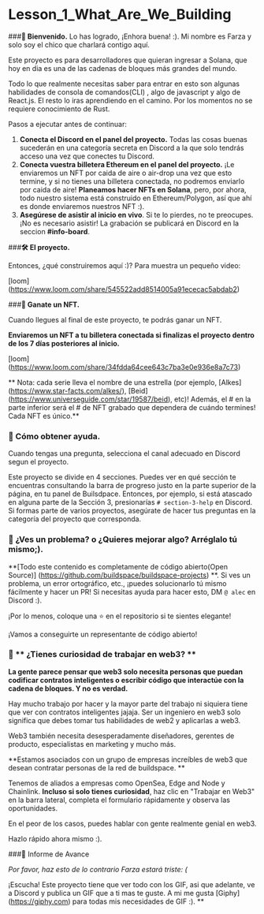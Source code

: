 # Lesson_1_What_Are_We_Building
###**👋 Bienvenido.**
Lo has logrado, ¡Enhora buena! :). Mi nombre es Farza y solo soy el chico que charlará contigo aquí.

Este proyecto es para desarrolladores que quieran ingresar a Solana, que hoy en dia es una de las cadenas de bloques más grandes del mundo.

Todo lo que realmente necesitas saber para  entrar en esto son algunas habilidades de consola de comandos(CLI) , algo de javascript y algo de React.js. El resto lo iras aprendiendo en el camino. Por los momentos no se requiere conocimiento de Rust.

Pasos a ejecutar antes de continuar:
1. **Conecta el Discord en el panel del proyecto.** Todas las cosas buenas sucederán en una categoría secreta en Discord a la que solo tendrás acceso una vez que conectes tu Discord.
2. **Conecta vuestra billetera Ethereum en el panel del proyecto.** ¡Le enviaremos un NFT por caida de aire o air-drop una vez que esto termine, y si no tienes una billetera conectada, no podremos enviarlo por caida de aire! **Planeamos hacer NFTs en Solana**, pero, por ahora, todo nuestro sistema está construido en Ethereum/Polygon, así que ahí es donde enviaremos nuestros NFT :).
3. **Asegúrese de asistir al inicio en vivo**. Si te lo pierdes, no te preocupes. ¡No es necesario asistir! La grabación se publicará en Discord en la seccion **#info-board**.

###**🛠 El proyecto.**

Entonces, ¿qué construiremos aquí :)? Para muestra un pequeño video:

[loom] (https://www.loom.com/share/545522add8514005a91ececac5abdab2)

###**💎 Ganate un NFT.**

Cuando llegues al final de este proyecto, te podrás ganar un NFT.

**Enviaremos un NFT a tu billetera conectada si finalizas el proyecto dentro de los 7 días posteriores al inicio.**

[loom] (https://www.loom.com/share/34fdda64cee643c7ba3e0e936e8a7c73)

** Nota: cada serie lleva el nombre de una estrella (por ejemplo, [Alkes] (https://www.star-facts.com/alkes/), [Beid] (https://www.universeguide.com/star/19587/beid), etc)! Además, el # en la parte inferior será el # de NFT grabado que dependera de cuándo termines! Cada NFT es único.**

### **🤚 Cómo obtener ayuda.**

Cuando tengas una pregunta, selecciona el canal adecuado en Discord segun el proyecto.

Este proyecto se divide en 4 secciones. Puedes ver en qué sección te encuentras consultando la barra de progreso justo en la parte superior de la página,  en tu panel de Builsdpace. Entonces, por ejemplo, si está atascado en alguna parte de la Sección 3, presionarías `# section-3-help` en Discord. Si formas parte de varios proyectos, asegúrate de hacer tus preguntas en la categoría del proyecto que corresponda.

### **🤘 ¿Ves un problema? o ¿Quieres mejorar algo? Arréglalo tú mismo;).**

**[Todo este contenido es completamente de código abierto(Open Source)] (https://github.com/buildspace/buildspace-projects) **. Si ves un problema, un error ortográfico, etc., ¡puedes solucionarlo tú mismo fácilmente y hacer un PR! Si necesitas ayuda para hacer esto, DM `@ alec` en Discord :).

¡Por lo menos, coloque una ⭐ en el repositorio si te sientes elegante!

¡Vamos a conseguirte un representante de código abierto!

### 👀 ** ¿Tienes curiosidad de trabajar en web3? **

**La gente parece pensar que web3 solo necesita personas que puedan codificar contratos inteligentes o escribir código que interactúe con la cadena de bloques. Y no es verdad.**

Hay mucho trabajo por hacer y la mayor parte del trabajo ni siquiera tiene que ver con contratos inteligentes jajaja. Ser un ingeniero en web3 solo significa que debes tomar tus habilidades de web2 y aplicarlas a web3.

Web3 también necesita desesperadamente diseñadores, gerentes de producto, especialistas en marketing y mucho más.

**Estamos asociados con un grupo de empresas increíbles de web3 que desean contratar personas de la red de buildspace. **

Tenemos de aliados a empresas como OpenSea, Edge and Node y Chainlink. **Incluso si solo tienes curiosidad**, haz clic en "Trabajar en Web3" en la barra lateral, completa el formulario rápidamente y observa las oportunidades.

En el peor de los casos, puedes hablar con gente realmente genial en web3.

Hazlo rápido ahora mismo :).

###🚨 Informe de Avance

*Por favor, haz esto de lo contrario Farza estará triste: (*

¡Escucha! Este proyecto tiene que ver todo con los GIF, asi que adelante, ve a Discord y publica un GIF que a ti mas te guste. A mi me gusta [Giphy] (https://giphy.com) para todas mis necesidades de GIF :).
**


